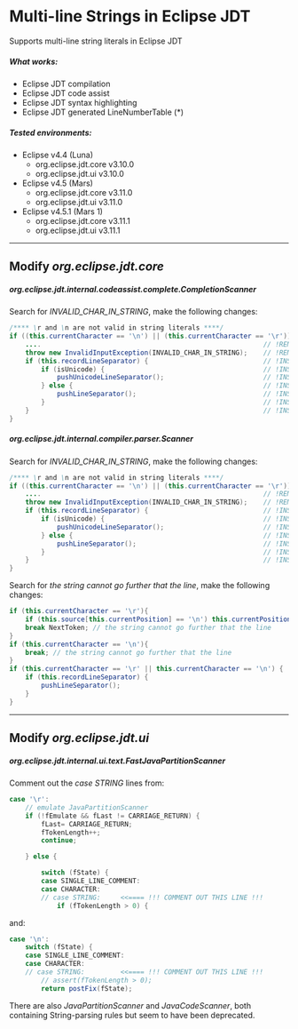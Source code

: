 Multi-line Strings in Eclipse JDT
=================================

Supports multi-line string literals in Eclipse JDT

##### What works:
 - Eclipse JDT compilation
 - Eclipse JDT code assist
 - Eclipse JDT syntax highlighting
 - Eclipse JDT generated LineNumberTable (*)

##### Tested environments:
 - Eclipse v4.4 (Luna)
   * org.eclipse.jdt.core v3.10.0
   * org.eclipse.jdt.ui v3.10.0
 - Eclipse v4.5 (Mars)
   * org.eclipse.jdt.core v3.11.0
   * org.eclipse.jdt.ui v3.11.0
 - Eclipse v4.5.1 (Mars 1)
   * org.eclipse.jdt.core v3.11.1
   * org.eclipse.jdt.ui v3.11.1

------------------------------------------------------------------------------

Modify *org.eclipse.jdt.core*
-----------------------------

##### org.eclipse.jdt.internal.codeassist.complete.CompletionScanner

Search for *INVALID_CHAR_IN_STRING*, make the following changes:

```java
/**** \r and \n are not valid in string literals ****/
if ((this.currentCharacter == '\n') || (this.currentCharacter == '\r')) {
    ....                                                        // !REMOVE!
    throw new InvalidInputException(INVALID_CHAR_IN_STRING);    // !REMOVE!
    if (this.recordLineSeparator) {                             // !INSERT!
        if (isUnicode) {                                        // !INSERT!
            pushUnicodeLineSeparator();                         // !INSERT!
        } else {                                                // !INSERT!
            pushLineSeparator();                                // !INSERT!
        }                                                       // !INSERT!
    }                                                           // !INSERT!
}
```

##### org.eclipse.jdt.internal.compiler.parser.Scanner

Search for *INVALID_CHAR_IN_STRING*, make the following changes:

```java
/**** \r and \n are not valid in string literals ****/
if ((this.currentCharacter == '\n') || (this.currentCharacter == '\r')) {
    ....                                                        // !REMOVE!
    throw new InvalidInputException(INVALID_CHAR_IN_STRING);    // !REMOVE!
    if (this.recordLineSeparator) {                             // !INSERT!
        if (isUnicode) {                                        // !INSERT!
            pushUnicodeLineSeparator();                         // !INSERT!
        } else {                                                // !INSERT!
            pushLineSeparator();                                // !INSERT!
        }                                                       // !INSERT!
    }                                                           // !INSERT!
}
```

Search for *the string cannot go further that the line*, make the following changes:

```java
if (this.currentCharacter == '\r'){                                         // !REMOVE!
    if (this.source[this.currentPosition] == '\n') this.currentPosition++;  // !REMOVE!
    break NextToken; // the string cannot go further that the line          // !REMOVE!
}                                                                           // !REMOVE!
if (this.currentCharacter == '\n'){                                         // !REMOVE!
    break; // the string cannot go further that the line                    // !REMOVE!
}                                                                           // !REMOVE!
if (this.currentCharacter == '\r' || this.currentCharacter == '\n') {       // !INSERT!
    if (this.recordLineSeparator) {                                         // !INSERT!
        pushLineSeparator();                                                // !INSERT!
    }                                                                       // !INSERT!
}                                                                           // !INSERT!
```

------------------------------------------------------------------------------

Modify *org.eclipse.jdt.ui*
---------------------------

##### org.eclipse.jdt.internal.ui.text.FastJavaPartitionScanner

Comment out the *case STRING* lines from:

```java
case '\r':
    // emulate JavaPartitionScanner
    if (!fEmulate && fLast != CARRIAGE_RETURN) {
        fLast= CARRIAGE_RETURN;
        fTokenLength++;
        continue;

    } else {

        switch (fState) {
        case SINGLE_LINE_COMMENT:
        case CHARACTER:
        // case STRING:     <<==== !!! COMMENT OUT THIS LINE !!!
            if (fTokenLength > 0) {
```

and:

```java
case '\n':
    switch (fState) {
    case SINGLE_LINE_COMMENT:
    case CHARACTER:
    // case STRING:         <<==== !!! COMMENT OUT THIS LINE !!!
        // assert(fTokenLength > 0);
        return postFix(fState);
```

There are also *JavaPartitionScanner* and *JavaCodeScanner*, both containing
String-parsing rules but seem to have been deprecated.

